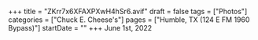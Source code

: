 +++
title = "ZKrr7x6XFAXPXwH4hSr6.avif"
draft = false
tags = ["Photos"]
categories = ["Chuck E. Cheese's"]
pages = ["Humble, TX (124 E FM 1960 Bypass)"]
startDate = ""
+++
June 1st, 2022
